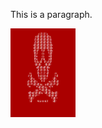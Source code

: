 <!DOCTYPE html>
<html>
<head>
<title>ranit</title>
</head>
<body>

<!-- <h1>This is a Heading</h1>-->
<p>This is a paragraph.</p>
<!--<a href="https://www.google.com">this is the link</a> -->
<img src="https://github.com/Dark70rd/Darklord.blog.github.io/blob/master-branch/docs/petya_windows.png?raw=true" alt="darkload" width="104" height="142">

</body>
</html>
